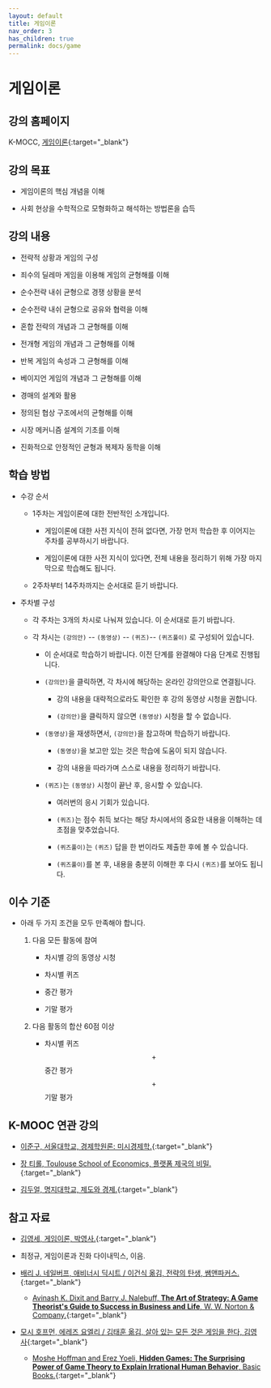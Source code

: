```yaml
---
layout: default
title: 게임이론
nav_order: 3
has_children: true
permalink: docs/game
---
```


# 게임이론

## 강의 홈페이지

K-MOCC, [게임이론](https://www.kmooc.kr/view/course/detail/10379){:target="_blank"}

## 강의 목표

- 게임이론의 핵심 개념을 이해

- 사회 현상을 수학적으로 모형화하고 해석하는 방법론을 습득

## 강의 내용

- 전략적 상황과 게임의 구성

- 죄수의 딜레마 게임을 이용해 게임의 균형해를 이해

- 순수전략 내쉬 균형으로 경쟁 상황을 분석

- 순수전략 내쉬 균형으로 공유와 협력을 이해

- 혼합 전략의 개념과 그 균형해를 이해

- 전개형 게임의 개념과 그 균형해를 이해

- 반복 게임의 속성과 그 균형해를 이해

- 베이지언 게임의 개념과 그 균형해를 이해

- 경매의 설계와 활용

- 정의된 협상 구조에서의 균형해를 이해

- 시장 메커니즘 설계의 기초를 이해

- 진화적으로 안정적인 균형과 복제자 동학을 이해

## 학습 방법

- 수강 순서

  - 1주차는 게임이론에 대한 전반적인 소개입니다.

    -   게임이론에 대한 사전 지식이 전혀 없다면, 가장 먼저 학습한 후 이어지는 주차를 공부하시기 바랍니다.
	
    -   게임이론에 대한 사전 지식이 있다면, 전체 내용을 정리하기 위해 가장 마지막으로 학습해도 됩니다.

  - 2주차부터 14주차까지는 순서대로 듣기 바랍니다.
  
- 주차별 구성

  - 각 주차는 3개의 차시로 나눠져 있습니다. 이 순서대로 듣기 바랍니다.

  - 각 차시는 `(강의안)` -- `(동영상)`  -- `(퀴즈)`-- `(퀴즈풀이)` 로 구성되어 있습니다.   

    - 이 순서대로 학습하기 바랍니다. 이전 단계를 완결해야 다음 단계로 진행됩니다.
	
    - `(강의안)`을 클릭하면, 각 차시에 해당하는 온라인 강의안으로 연결됩니다. 
	
      - 강의 내용을 대략적으로라도 확인한 후 강의 동영상 시청을 권합니다.
	  
      - `(강의안)`을 클릭하지 않으면 `(동영상)` 시청을 할 수 없습니다.

    - `(동영상)`을 재생하면서, `(강의안)`을 참고하며 학습하기 바랍니다.
	
      - `(동영상)`을 보고만 있는 것은 학습에 도움이 되지 않습니다.
	  
      - 강의 내용을 따라가며 스스로 내용을 정리하기 바랍니다.

    - `(퀴즈)`는 `(동영상)` 시청이 끝난 후, 응시할 수 있습니다.
	
      - 여러번의 응시 기회가 있습니다. 
	  
      - `(퀴즈)`는 점수 취득 보다는 해당 차시에서의 중요한 내용을 이해하는 데 초점을 맞추었습니다.
	  
      - `(퀴즈풀이)`는 `(퀴즈)` 답을 한 번이라도 제출한 후에 볼 수 있습니다.
	  
      - `(퀴즈풀이)`를 본 후, 내용을 충분히 이해한 후 다시 `(퀴즈)`를 보아도 됩니다.

## 이수 기준

- 아래 두 가지 조건을 모두 만족해야 합니다.

  1. 다음 모든 활동에 참여

     - 차시별 강의 동영상 시청
	
     - 차시별 퀴즈
	
     - 중간 평가
	
     - 기말 평가

  2. 다음 활동의 합산 60점 이상

     - 차시별 퀴즈 $$+$$ 중간 평가 $$+$$ 기말 평가 

<!-- ## 선수 과목


## 준비 사항 -->


## K-MOOC 연관 강의

- [이준구, 서울대학교, 경제학원론: 미시경제학.](https://www.kmooc.kr/view/course/detail/11793){:target="_blank"}

- [장 티롤, Toulouse School of Economics, 플랫폼 제국의 비밀.](https://lms.kmooc.kr/course/view.php?id=10953){:target="_blank"}

- [김두얼, 명지대학교, 제도와 경제.](https://www.kmooc.kr/view/course/detail/8806){:target="_blank"}

## 참고 자료

- [김영세, 게임이론, 박영사.](https://www.pybook.co.kr/mall/book/pys?goodsno=731){:target="_blank"}

- 최정규, 게임이론과 진화 다이내믹스, 이음.

- [배리 J. 네일버프, 애비너시 딕시트 / 이건식 옮김, 전략의 탄생, 쌤앤파커스.](){:target="_blank"}

  - [Avinash K. Dixit and Barry J. Nalebuff, **The Art of Strategy: A Game Theorist's Guide to Success in Business and Life**, W. W. Norton \& Company.](){:target="_blank"}

- [모시 호프먼, 에레즈 요엘리 / 김태훈 옮김, 살아 있는 모든 것은 게임을 한다, 김영사](https://www.gimmyoung.com/book/books/view/book/5538){:target="_blank"}

  - [Moshe Hoffman and Erez Yoeli, **Hidden Games: The Surprising Power of Game Theory to Explain Irrational Human Behavior**, Basic Books.](){:target="_blank"}